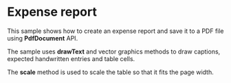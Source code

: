 Expense report
==============

This sample shows how to create an expense report and save it to a PDF file using **PdfDocument** API.

The sample uses **drawText** and vector graphics methods to draw captions, expected handwritten entries and table cells.

The **scale** method is used to scale the table so that it fits the page width.